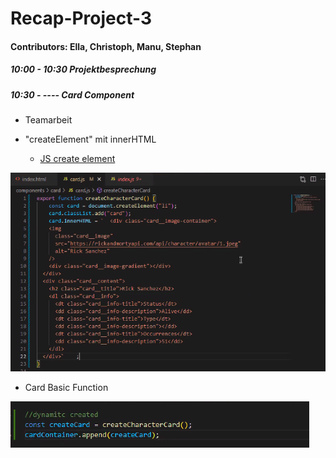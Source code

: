 # Recap-Project-3

#### Contributors: Ella, Christoph, Manu, Stephan

##### 10:00 - 10:30 Projektbesprechung

##### 10:30 - ---- Card Component
  - Teamarbeit
  - "createElement" mit innerHTML 
    
    - [JS create element](https://github.com/neuefische/cgn-web-23-1/blob/main/sessions/js-createelement/js-createelement.md)

![card component](assets/cardcomponent.png)

  - Card Basic Function

![card basic functiion](assets/card-basic-function.png)
